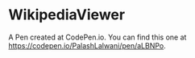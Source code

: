 # WikipediaViewer
A Pen created at CodePen.io. You can find this one at https://codepen.io/PalashLalwani/pen/aLBNPo.

 
